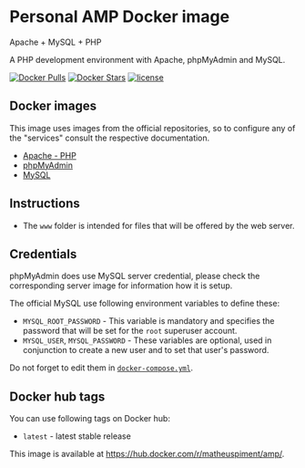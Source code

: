 # Personal AMP Docker image

Apache + MySQL + PHP

A PHP development environment with Apache, phpMyAdmin and MySQL.

[![Docker Pulls](https://img.shields.io/docker/pulls/matheuspiment/amp.svg)](https://hub.docker.com/r/matheuspiment/amp/)
[![Docker Stars](https://img.shields.io/docker/stars/matheuspiment/amp.svg)](https://hub.docker.com/r/matheuspiment/amp/)
[![license](https://img.shields.io/github/license/matheuspiment/amp.svg)](https://github.com/matheuspiment/amp/blob/master/LICENSE)

## Docker images

This image uses images from the official repositories, so to configure any of the "services" consult the respective documentation.

* [Apache - PHP](https://hub.docker.com/_/php/)
* [phpMyAdmin](https://hub.docker.com/r/phpmyadmin/phpmyadmin/)
* [MySQL](https://hub.docker.com/_/mysql/)

## Instructions

* The `www` folder is intended for files that will be offered by the web server.

## Credentials

phpMyAdmin does use MySQL server credential, please check the corresponding
server image for information how it is setup.

The official MySQL use following environment variables to define these:

* `MYSQL_ROOT_PASSWORD` - This variable is mandatory and specifies the password that will be set for the `root` superuser account.
* `MYSQL_USER`, `MYSQL_PASSWORD` - These variables are optional, used in conjunction to create a new user and to set that user's password.

Do not forget to edit them in [`docker-compose.yml`](https://github.com/matheuspiment/amp/blob/master/docker-compose.yml).

## Docker hub tags

You can use following tags on Docker hub:

* `latest` - latest stable release

This image is available at https://hub.docker.com/r/matheuspiment/amp/.

